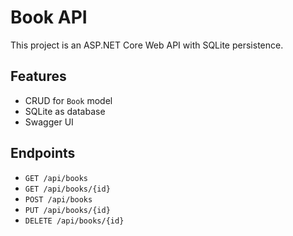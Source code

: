 # Book API
This project is an ASP.NET Core Web API with SQLite persistence.

## Features
- CRUD for `Book` model
- SQLite as database
- Swagger UI


## Endpoints
- `GET /api/books`
- `GET /api/books/{id}`
- `POST /api/books`
- `PUT /api/books/{id}`
- `DELETE /api/books/{id}`
